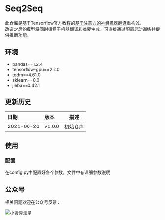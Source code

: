 # Seq2Seq

此仓库是基于Tensorflow官方教程的[基于注意力的神经机器翻译](https://tensorflow.google.cn/tutorials/text/nmt_with_attention)重构的。  
改造之后的模型将同时适用于机器翻译和摘要生成。可直接通过配置启动训练并提供推断功能。  


## 环境  
* pandas==1.2.4  
* tensorflow-gpu==2.3.0  
* tqdm==4.61.0  
* sklearn==0.0  
* jieba==0.42.1  

## 更新历史
日期|版本|描述
:---|:---|---
2021-06-26|v1.0.0|初始仓库

## 使用
### 配置
在config.py中配置好各个参数，文件中有详细参数说明


## 公众号
相关问题欢迎在公众号反馈：  

![小贤算法屋](https://img-blog.csdnimg.cn/20210427094903895.jpg)
